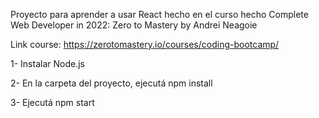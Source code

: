 Proyecto para aprender a usar React hecho en el curso hecho Complete Web Developer in 2022: Zero to Mastery by Andrei Neagoie 

Link course: https://zerotomastery.io/courses/coding-bootcamp/

1- Instalar Node.js

2- En la carpeta del proyecto, ejecutá npm install

3- Ejecutá npm start

